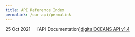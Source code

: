 ```yaml
---
title: API Reference Index
permalink: /our-api/permalink
---
```


<div class="container" style="display: flex;">
	<div class="date" style="flex-grow: 1;">25 Oct 2021</div>
	<div class="file" style="flex-grow: 5;">
		[API Documentation]<a href="/files/TEST_API%20User%20Guide%20Documentation.pdf" target="_blank">digitalOCEANS API v1.4</a>
	</div>
</div>